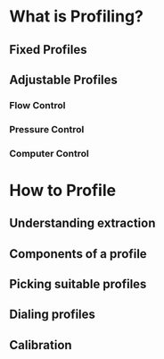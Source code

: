 # What is Profiling?
## Fixed Profiles
## Adjustable Profiles
### Flow Control
### Pressure Control
### Computer Control
# How to Profile
## Understanding extraction
## Components of a profile
## Picking suitable profiles
## 	Dialing profiles
## Calibration
